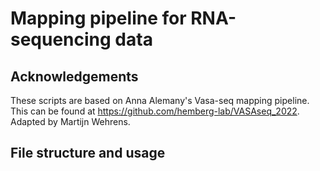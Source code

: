 
# Mapping pipeline for RNA-sequencing data

## Acknowledgements
These scripts are based on Anna Alemany's Vasa-seq mapping pipeline.
This can be found at https://github.com/hemberg-lab/VASAseq_2022.
Adapted by Martijn Wehrens.

## File structure and usage









